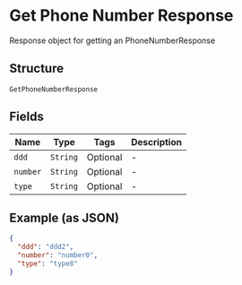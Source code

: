 
# Get Phone Number Response

Response object for getting an PhoneNumberResponse

## Structure

`GetPhoneNumberResponse`

## Fields

| Name | Type | Tags | Description |
|  --- | --- | --- | --- |
| `ddd` | `String` | Optional | - |
| `number` | `String` | Optional | - |
| `type` | `String` | Optional | - |

## Example (as JSON)

```json
{
  "ddd": "ddd2",
  "number": "number0",
  "type": "type8"
}
```

